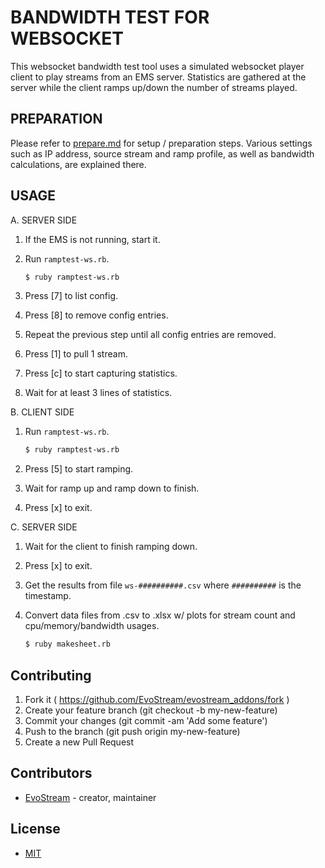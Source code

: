# BANDWIDTH TEST FOR WEBSOCKET

This websocket bandwidth test tool uses a simulated websocket player client to play streams from an EMS server.
Statistics are gathered at the server while the client ramps up/down the number of streams played.

## PREPARATION

Please refer to [prepare.md](prepare.md) for setup / preparation steps.
Various settings such as IP address, source stream and ramp profile, as well as bandwidth calculations, are explained there.

## USAGE

A. SERVER SIDE

   1. If the EMS is not running, start it.

   2. Run `ramptest-ws.rb`.

      ```bash
      $ ruby ramptest-ws.rb
      ```

   3. Press [7] to list config.

   4. Press [8] to remove config entries.

   5. Repeat the previous step until all config entries are removed.

   6. Press [1] to pull 1 stream.

   7. Press [c] to start capturing statistics.

   8. Wait for at least 3 lines of statistics.

B. CLIENT SIDE

   1. Run `ramptest-ws.rb`.

      ```bash
      $ ruby ramptest-ws.rb
      ```

   2. Press [5] to start ramping.

   3. Wait for ramp up and ramp down to finish.

   4. Press [x] to exit.
   
C. SERVER SIDE

   1. Wait for the client to finish ramping down.

   2. Press [x] to exit.

   3. Get the results from file `ws-##########.csv` where `##########` is the timestamp.

   4. Convert data files from .csv to .xlsx w/ plots for stream count and cpu/memory/bandwidth usages.

      ```bash
      $ ruby makesheet.rb
      ```

## Contributing

1. Fork it ( https://github.com/EvoStream/evostream_addons/fork )
2. Create your feature branch (git checkout -b my-new-feature)
3. Commit your changes (git commit -am 'Add some feature')
4. Push to the branch (git push origin my-new-feature)
5. Create a new Pull Request

## Contributors

- [EvoStream](https://github.com/EvoStream)  - creator, maintainer

## License

- [MIT](LICENSE.md)

